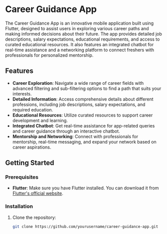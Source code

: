 # Career Guidance App

The Career Guidance App is an innovative mobile application built using Flutter, designed to assist users in exploring various career paths and making informed decisions about their future. The app provides detailed job descriptions, salary expectations, educational requirements, and access to curated educational resources. It also features an integrated chatbot for real-time assistance and a networking platform to connect freshers with professionals for personalized mentorship.

## Features

- **Career Exploration**: Navigate a wide range of career fields with advanced filtering and sub-filtering options to find a path that suits your interests.
- **Detailed Information**: Access comprehensive details about different professions, including job descriptions, salary expectations, and required education.
- **Educational Resources**: Utilize curated resources to support career development and learning.
- **Integrated Chatbot**: Get real-time assistance for app-related queries and career guidance through an interactive chatbot.
- **Mentorship and Networking**: Connect with professionals for mentorship, real-time messaging, and expand your network based on career aspirations.

## Getting Started

### Prerequisites

- **Flutter**: Make sure you have Flutter installed. You can download it from [Flutter's official website](https://flutter.dev/docs/get-started/install).

### Installation

1. Clone the repository:

   ```bash
   git clone https://github.com/yourusername/career-guidance-app.git
